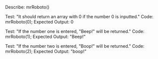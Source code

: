 Describe: mrRoboto()

Test: "It should return an array with 0 if the number 0 is inputted."
Code:
mrRoboto(0);
Expected Output: 0

Test: "If the number one is entered, "Beep!" will be returned."
Code:
mrRoboto(1);
Expected Output:  "Beep!"

Test: "If the number two is entered, "Boop!" will be returned."
Code:
mrRoboto(2);
Expected Output: "boop!"
